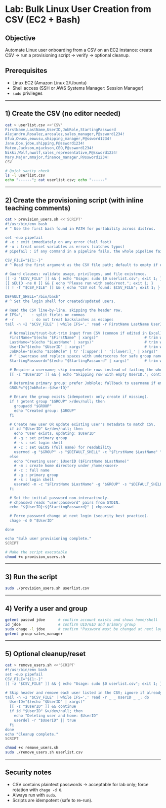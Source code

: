# Lab: Bulk Linux User Creation from CSV (EC2 + Bash)

## Objective
Automate Linux user onboarding from a CSV on an EC2 instance: create CSV → run a provisioning script → verify → optional cleanup.

## Prerequisites
- Linux EC2 (Amazon Linux 2/Ubuntu)
- Shell access (SSH or AWS Systems Manager: Session Manager)
- `sudo` privileges

---

## 1) Create the CSV (no editor needed)

```bash
cat > userlist.csv <<'CSV'
FirstName,LastName,UserID,JobRole,StartingPassword
Alejandro,Rosalez,arosalez,sales_manager,P@ssword1234!
Efua,Owusu,eowusu,shipping_manager,P@ssword1234!
Jane,Doe,jdoe,shipping,P@ssword1234!
Mateo,Jackson,mjackson,CEO,P@ssword1234!
Nikki,Wolf,nwolf,sales_representative,P@ssword1234!
Mary,Major,mmajor,finance_manager,P@ssword1234!
CSV

# Quick sanity check
ls -l userlist.csv
echo "------"; cat userlist.csv; echo "------"
```

---

## 2) Create the provisioning script (with inline teaching comments)

```bash
cat > provision_users.sh <<'SCRIPT'
#!/usr/bin/env bash
# ^ Use the first bash found in PATH for portability across distros.

set -euo pipefail
# -e : exit immediately on any error (fail fast)
# -u : treat unset variables as errors (catches typos)
# pipefail : if any command in a pipeline fails, the whole pipeline fails

CSV_FILE="${1:-}"
# ^ Read the first argument as the CSV file path; default to empty if omitted.

# Guard clauses: validate usage, privileges, and file existence.
[[ -z "$CSV_FILE" ]] && { echo "Usage: sudo $0 userlist.csv"; exit 1; }
[[ $EUID -ne 0 ]] && { echo "Please run with sudo/root."; exit 1; }
[[ ! -f "$CSV_FILE" ]] && { echo "CSV not found: $CSV_FILE"; exit 1; }

DEFAULT_SHELL="/bin/bash"
# ^ Set the login shell for created/updated users.

# Read the CSV line-by-line, skipping the header row.
# IFS=','   : split fields on commas
# -r        : do not treat backslashes as escapes
tail -n +2 "$CSV_FILE" | while IFS=',' read -r FirstName LastName UserID JobRole StartingPassword; do

  # Normalize/trust-but-trim input from CSV (common if edited in Excel).
  FirstName="$(echo "$FirstName" | xargs)"                     # trim whitespace
  LastName="$(echo "$LastName" | xargs)"                       # trim whitespace
  UserID="$(echo "$UserID" | xargs)"                           # trim whitespace
  JobRole="$(echo "$JobRole" | tr '[:upper:] ' '[:lower:]_' | xargs)"
  # ^ Lowercase and replace spaces with underscores for safe group names.
  StartingPassword="$(echo "$StartingPassword" | xargs)"       # trim whitespace

  # Require a username; skip incomplete rows instead of failing the whole run.
  [[ -z "$UserID" ]] && { echo "Skipping row with empty UserID."; continue; }

  # Determine primary group: prefer JobRole; fallback to username if empty.
  GROUP="${JobRole:-$UserID}"

  # Ensure the group exists (idempotent: only create if missing).
  if ! getent group "$GROUP" >/dev/null; then
    groupadd "$GROUP"
    echo "Created group: $GROUP"
  fi

  # Create new user OR update existing user's metadata to match CSV.
  if id "$UserID" &>/dev/null; then
    echo "User exists, updating: $UserID"
    # -g : set primary group
    # -s : set login shell
    # -c : set GECOS (full name) for readability
    usermod -g "$GROUP" -s "$DEFAULT_SHELL" -c "$FirstName $LastName" "$UserID"
  else
    echo "Creating user: $UserID ($FirstName $LastName)"
    # -m : create home directory under /home/<user>
    # -c : full name
    # -g : primary group
    # -s : login shell
    useradd -m -c "$FirstName $LastName" -g "$GROUP" -s "$DEFAULT_SHELL" "$UserID"
  fi

  # Set the initial password non-interactively.
  # chpasswd reads "user:password" pairs from STDIN.
  echo "${UserID}:${StartingPassword}" | chpasswd

  # Force password change at next login (security best practice).
  chage -d 0 "$UserID"

done

echo "Bulk user provisioning complete."
SCRIPT

# Make the script executable
chmod +x provision_users.sh
```

---

## 3) Run the script

```bash
sudo ./provision_users.sh userlist.csv
```

---

## 4) Verify a user and group

```bash
getent passwd jdoe      # confirm account exists and shows home/shell
id jdoe                 # confirm UID/GID and primary group
sudo chage -l jdoe      # confirm "Password must be changed at next login"
getent group sales_manager
```

---

## 5) Optional cleanup/reset

```bash
cat > remove_users.sh <<'SCRIPT'
#!/usr/bin/env bash
set -euo pipefail
CSV_FILE="${1:-}"
[[ -z "$CSV_FILE" ]] && { echo "Usage: sudo $0 userlist.csv"; exit 1; }

# Skip header and remove each user listed in the CSV; ignore if already absent.
tail -n +2 "$CSV_FILE" | while IFS=',' read -r _ _ UserID _ _; do
  UserID="$(echo "$UserID" | xargs)"
  [[ -z "$UserID" ]] && continue
  if id "$UserID" &>/dev/null; then
    echo "Deleting user and home: $UserID"
    userdel -r "$UserID" || true
  fi
done
echo "Cleanup complete."
SCRIPT

chmod +x remove_users.sh
sudo ./remove_users.sh userlist.csv
```

---

## Security notes
- CSV contains plaintext passwords → acceptable for lab only; force rotation with `chage -d 0`.
- Always run with `sudo`.
- Scripts are idempotent (safe to re-run).
